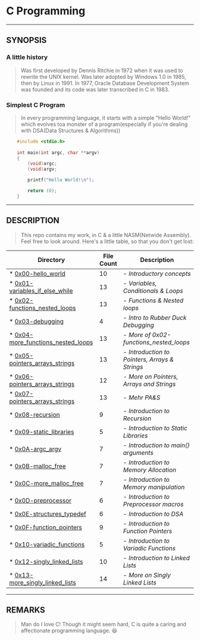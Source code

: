 # C Programming

-------------------------------------------------------------------

## SYNOPSIS

### A little history

> Was first developed by Dennis Ritchie in 1972 when it was used to rewrite the UNIX kernel. Was later adopted by Windows 1.0 in 1985, then by Linux in 1991.
> In 1977, Oracle Database Development System was founded and its code was later transcribed in C in 1983.

### Simplest C Program

> In every programming language, it starts with a simple "Hello World!" which evolves toa monster of a program(especially if you're dealing with DSA(Data Structures & Algorithms))

```c
	#include <stdio.h>
	
	int main(int argc, char **argv)
	{
		(void)argc;
		(void)argv;

		printf("Hello World!\n");

		return (0);
	}
```

-------------------------------------------------------------------

## DESCRIPTION

> This repo contains my work, in C & a little NASM(Netwide Assembly). Feel free to look around.
> Here's a little table, so that you don't get lost:

| Directory | File Count | Description |
| -- | -- | -- |
| * [0x00-hello_world](https://github.com/brian-ikiara/alx-low_level_programming/tree/main/0x00-hello_world) | 10 | - *Introductory concepts* |
| * [0x01-variables_if_else_while](https://github.com/brian-ikiara/alx-low_level_programming/tree/main/0x01-variables_if_else_while) | 13 | - *Variables, Conditionals & Loops* |
| * [0x02-functions_nested_loops](https://github.com/brian-ikiara/alx-low_level_programming/tree/main/0x02-functions_nested_loops) | 13 | - *Functions & Nested loops* |
| * [0x03-debugging](https://github.com/brian-ikiara/alx-low_level_programming/tree/main/0x03-debugging) | 4 | - *Intro to Rubber Duck Debugging* |
| * [0x04-more_functions_nested_loops](https://github.com/brian-ikiara/alx-low_level_programming/tree/main/0x04-more_functions_nested_loops) | 13 | - *More of 0x02-functions_nested_loops* |
| * [0x05-pointers_arrays_strings](https://github.com/brian-ikiara/alx-low_level_programming/tree/main/0x05-pointers_arrays_strings) | 13 | - *Introduction to Pointers, Arrays & Strings* |
| * [0x06-pointers_arrays_strings](https://github.com/brian-ikiara/alx-low_level_programming/tree/main/0x06-pointers_arrays_strings) | 12 | - *More on Pointers, Arrays and Strings* |
| * [0x07-pointers_arrays_strings](https://github.com/brian-ikiara/alx-low_level_programming/tree/main/0x07-pointers_arrays_strings) | 13 | - *Mehr PA&S* |
| * [0x08-recursion](https://github.com/brian-ikiara/alx-low_level_programming/tree/main/0x08-recursion) | 9 | - *Introduction to Recursion* |
| * [0x09-static_libraries](https://github.com/brian-ikiara/alx-low_level_programming/tree/main/0x09-static_libraries) | 5 | - *Introduction to Static Libraries* |
| * [0x0A-argc_argv](https://github.com/brian-ikiara/alx-low_level_programming/tree/main/0x0A-argc_argv) | 7 | - *Introduction to main() arguments* |
| * [0x0B-malloc_free](https://github.com/brian-ikiara/alx-low_level_programming/tree/main/0x0B-malloc_free) | 7 | - *Introduction to Memory Allocation* |
| * [0x0C-more_malloc_free](https://github.com/brian-ikiara/alx-low_level_programming/tree/main/0x0C-more_malloc_free) | 7 | - *Introduction to Memory manipulation* |
| * [0x0D-preprocessor](https://github.com/brian-ikiara/alx-low_level_programming/tree/main/0x0D-preprocessor) | 6 | - *Introduction to Preprocessor macros* |
| * [0x0E-structures_typedef](https://github.com/brian-ikiara/alx-low_level_programming/tree/main/0x0E-structures_typedef) | 6 | - *Introduction to DSA* |
| * [0x0F-function_pointers](https://github.com/brian-ikiara/alx-low_level_programming/tree/main/0x0F-function_pointers) | 9 | - *Introduction to Function Pointers* |
| * [0x10-variadic_functions](https://github.com/brian-ikiara/alx-low_level_programming/tree/main/0x10-variadic_functions) | 5 | - *Introduction to Variadic Functions* |
| * [0x12-singly_linked_lists](https://github.com/brian-ikiara/alx-low_level_programming/tree/main/0x12-singly_linked_lists) | 10 | - *Introduction to Linked Lists* |
| * [0x13-more_singly_linked_lists](https://github.com/brian-ikiara/alx-low_level_programming/tree/main/0x13-more_singly_linked_lists) | 14 | - *More on Singly Linked Lists* |

---------------------------------------------------------------------

## REMARKS

> Man do I love C! Though it might seem hard, C is quite a caring and affectionate programming language. :satisfied:
